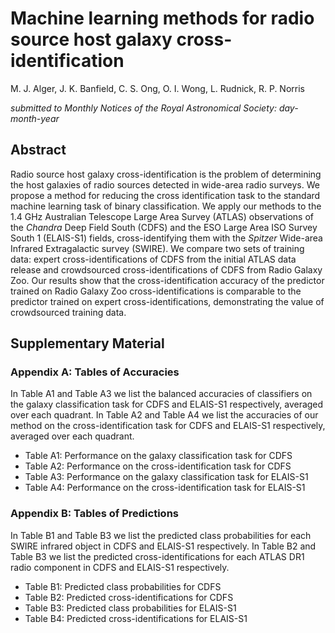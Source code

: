 # Machine learning methods for radio source host galaxy cross-identification

M.&nbsp;J.&nbsp;Alger, J.&nbsp;K.&nbsp;Banfield, C.&nbsp;S.&nbsp;Ong, O.&nbsp;I.&nbsp;Wong, L.&nbsp;Rudnick, R.&nbsp;P.&nbsp;Norris

_submitted to Monthly Notices of the Royal Astronomical Society: day-month-year_

## Abstract

Radio source host galaxy cross-identification is the problem of determining the host galaxies of radio sources detected in wide-area radio surveys. We propose a method for reducing the cross identification task to the standard machine learning task of binary classification. We apply our methods to the 1.4&nbsp;GHz Australian Telescope Large Area Survey (ATLAS) observations of the *Chandra* Deep Field South (CDFS) and the ESO Large Area ISO Survey South 1 (ELAIS-S1) fields, cross-identifying them with the *Spitzer* Wide-area Infrared Extragalactic survey (SWIRE). We compare two sets of training data: expert cross-identifications of CDFS from the initial ATLAS data release and crowdsourced cross-identifications of CDFS from Radio Galaxy Zoo. Our results show that the cross-identification accuracy of the predictor trained on Radio Galaxy Zoo cross-identifications is comparable to the predictor trained on expert cross-identifications, demonstrating the value of crowdsourced training data.

## Supplementary Material

### Appendix A: Tables of Accuracies

In Table A1 and Table A3 we list the balanced accuracies of classifiers on the galaxy classification task for CDFS and ELAIS-S1 respectively, averaged over each quadrant. In Table A2 and Table A4 we list the accuracies of our method on the cross-identification task for CDFS and ELAIS-S1 respectively, averaged over each quadrant.

- Table A1: Performance on the galaxy classification task for CDFS
- Table A2: Performance on the cross-identification task for CDFS
- Table A3: Performance on the galaxy classification task for ELAIS-S1
- Table A4: Performance on the cross-identification task for ELAIS-S1

### Appendix B: Tables of Predictions

In Table B1 and Table B3 we list the predicted class probabilities for each SWIRE infrared object in CDFS and ELAIS-S1 respectively. In Table B2 and Table B3 we list the predicted cross-identifications for each ATLAS DR1 radio component in CDFS and ELAIS-S1 respectively.

- Table B1: Predicted class probabilities for CDFS
- Table B2: Predicted cross-identifications for CDFS
- Table B3: Predicted class probabilities for ELAIS-S1
- Table B4: Predicted cross-identifications for ELAIS-S1
